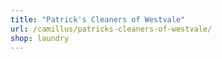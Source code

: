 ```yaml
---
title: "Patrick's Cleaners of Westvale"
url: /camillus/patricks-cleaners-of-westvale/
shop: laundry
---
```

